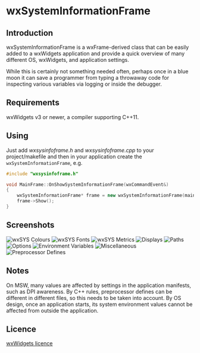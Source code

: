 ﻿wxSystemInformationFrame
=========

Introduction
---------

wxSystemInformationFrame is a wxFrame-derived class that can be easily added to a wxWidgets application and provide a quick overview of many different OS, wxWidgets, and application settings.

While this is certainly not something needed often, perhaps once in a blue moon it can save a programmer from typing a throwaway code for inspecting various variables via logging or inside the debugger.


Requirements
---------

wxWidgets v3 or newer, a compiler supporting C++11.

Using
---------

Just add *wxsysinfoframe.h* and *wxsysinfoframe.cpp* to your project/makefile and then in your application create the `wxSystemInformationFrame`, e.g. 

```cpp
#include "wxsysinfoframe.h"

void MainFrame::OnShowSystemInformationFrame(wxCommandEvent&)
{
    wxSystemInformationFrame* frame = new wxSystemInformationFrame(mainFrame);
    frame->Show();    
}
```

Screenshots
---------

![wxSYS Colours](screenshots/colors.png?raw=true)
![wxSYS Fonts](screenshots/fonts.png?raw=true)
![wxSYS Metrics](screenshots/metrics.png?raw=true)
![Displays](screenshots/displays.png?raw=true)
![Paths](screenshots/paths.png?raw=true)
![Options](screenshots/options.png?raw=true)
![Environment Variables](screenshots/envvars.png?raw=true)
![Miscellaneous](screenshots/misc.png?raw=true)
![Preprocessor Defines](screenshots/defines.png?raw=true)

Notes
---------

On MSW, many values are affected by settings in the application manifests, such as DPI awareness.
By C++ rules, preprocessor defines can be different in different files, so this needs to be taken into account.
By OS design, once an application starts, its system environment values cannot be affected from outside the application.

Licence
---------

[wxWidgets licence](https://github.com/wxWidgets/wxWidgets/blob/master/docs/licence.txt) 
